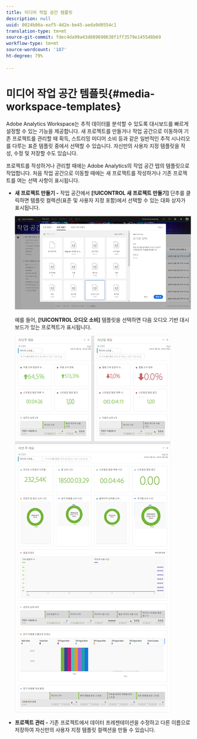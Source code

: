 ```yaml
---
title: 미디어 작업 공간 템플릿
description: null
uuid: 0024b06a-eaf5-4d2e-be45-aeda9d0554c1
translation-type: tm+mt
source-git-commit: fdec4da99a43d889690638f1ff3579e145548b69
workflow-type: tm+mt
source-wordcount: '187'
ht-degree: 79%

---
```



# 미디어 작업 공간 템플릿{#media-workspace-templates}

Adobe Analytics Workspace는 추적 데이터를 분석할 수 있도록 대시보드를 빠르게 설정할 수 있는 기능을 제공합니다. 새 프로젝트를 만들거나 작업 공간으로 이동하여 기존 프로젝트를 관리할 때 획득, 스트리밍 미디어 소비 등과 같은 일반적인 추적 시나리오를 다루는 표준 템플릿 중에서 선택할 수 있습니다. 자신만의 사용자 지정 템플릿을 작성, 수정 및 저장할 수도 있습니다.

프로젝트를 작성하거나 관리할 때에는 Adobe Analytics의 작업 공간 탭의 템플릿으로 작업합니다. 처음 작업 공간으로 이동할 때에는 새 프로젝트를 작성하거나 기존 프로젝트를 여는 선택 사항이 표시됩니다.

* **새 프로젝트 만들기 -** 작업 공간에서 **[!UICONTROL 새 프로젝트 만들기]** 단추를 클릭하면 템플릿 컬렉션(표준 및 사용자 지정 포함)에서 선택할 수 있는 대화 상자가 표시됩니다.

   ![](assets/all-templates-audio.png)

   예를 들어, **[!UICONTROL 오디오 소비]** 템플릿을 선택하면 다음 오디오 기반 대시보드가 있는 프로젝트가 표시됩니다.

   ![](assets/aa-workspace.png)

* **프로젝트 관리 -** 기존 프로젝트에서 데이터 프레젠테이션을 수정하고 다른 이름으로 저장하여 자신만의 사용자 지정 템플릿 컬렉션을 만들 수 있습니다.
